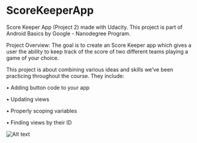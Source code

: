 # ScoreKeeperApp
Score Keeper App (Project 2) made with Udacity. This project is part of Android Basics by Google - Nanodegree Program.

Project Overview: The goal is to create an Score Keeper app which gives a user the ability to keep track of the score of two different teams playing a game of your choice.

This project is about combining various ideas and skills we’ve been practicing throughout the course. They include:

• Adding button code to your app

• Updating views

• Properly scoping variables

• Finding views by their ID

![Alt text](https://lh3.googleusercontent.com/u-re_YuGa6j4lT3JGVKJmmAswLzh6WLdYq7y8zrBn9c1kHLOJ2iZ0Uu9imfGJt2O-sbzfE7GhW4q3UVQigf2OGi04haCVeN9r0yqdRo-j1KShSQ7cJFIX3wAwg_wBqN_MwR6h56PnbjsKDfq28FnMHdEdl1sAg87g9WC665rXlZRzlcVzortJtsGAd_Ti5vmRrkf4O8AyWCtzNRtQCPoKacxIQiJMIPNN13b-dyrhL3ux3PPrQEhMtrqPRyc9hsCD7FiJrSwzBt7YojGX_HyDdJQhQcKeqoqVqZjRXVeddpwMVSHHxPr2aF4yMju1NX8cBR5eElLbQKGOZ-s9YhlP4YCPc_PkMp5u68XDYjv02yM3kiiHk6oZRHYG1ZgmJET0BucjVPsKIVTvqDw0IcEEZNDthGAvwze6epaUgp94mQ3hSfib3Mf79mWywfEEmoVoQvJOjlzuEdK5AMalHZuzbe_dX0qtNvMmdFpNABcbyIVn19OIddCpL0YqS-e3UREaPlT5gasW8mhameJnrmo6W4U2mOdBpBjDOyBrIqnIgFn0H6V5bQM45pH8CRWRg61qRGqbGpcXVYDTNvwjmcZeXPeAGgZmqmMBG6pHJE=w371-h662-no "Screenshot 1")
